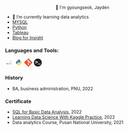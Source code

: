 <div align=center>

<br> 👋 I'm gyoungseok, Jayden

</div>


- 🌱 I’m currently learning data analytics
- [MYSQL](https://github.com/gyoungseok/SQL)
- [Python](https://github.com/gyoungseok/Python)
- [Tableau](https://public.tableau.com/app/profile/jayden)
- [Blog for Insight](https://blog.naver.com/beingdataanalyst)

### Languages and Tools:
<code><img height="27" src='https://raw.githubusercontent.com/github/explore/80688e429a7d4ef2fca1e82350fe8e3517d3494d/topics/mysql/mysql.png' alt='mysql'></code>
<code><img height="27" src="https://raw.githubusercontent.com/github/explore/80688e429a7d4ef2fca1e82350fe8e3517d3494d/topics/python/python.png" alt="python"></code>
<code><img height="27" src="https://raw.githubusercontent.com/devicons/devicon/master/icons/git/git-original.svg" alt="git"></code>
<code><img height="27" src="https://raw.githubusercontent.com/github/explore/80688e429a7d4ef2fca1e82350fe8e3517d3494d/topics/terminal/terminal.png" alt="terminal"></code>

### History
- BA, business administration, PNU, 2022



### Certificate
- [SQL for Basic Data Analysis](https://www.boostcourse.org/certificate/A20221102-415347), 2022
- [Learning Data Science With Kaggle Practice](https://www.boostcourse.org/certificate/A20221026-394437?langCode=en), 2022
- Data analytics Course, Pusan National University, 2021
